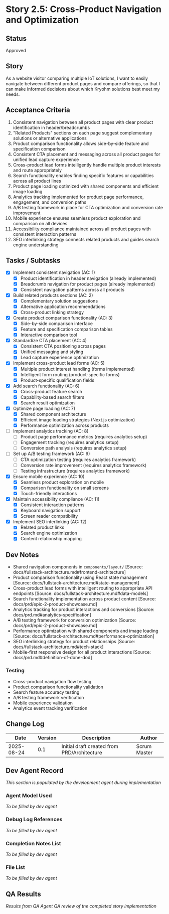 # Story 2.5: Cross-Product Navigation and Optimization

## Status
Approved

## Story
As a website visitor comparing multiple IoT solutions,
I want to easily navigate between different product pages and compare offerings,
so that I can make informed decisions about which Kryohm solutions best meet my needs.

## Acceptance Criteria
1. Consistent navigation between all product pages with clear product identification in header/breadcrumbs
2. "Related Products" sections on each page suggest complementary solutions or alternative applications
3. Product comparison functionality allows side-by-side feature and specification comparison
4. Consistent CTA placement and messaging across all product pages for unified lead capture experience
5. Cross-product lead forms intelligently handle multiple product interests and route appropriately
6. Search functionality enables finding specific features or capabilities across all product lines
7. Product page loading optimized with shared components and efficient image loading
8. Analytics tracking implemented for product page performance, engagement, and conversion paths
9. A/B testing framework in place for CTA optimization and conversion rate improvement
10. Mobile experience ensures seamless product exploration and comparison on all devices
11. Accessibility compliance maintained across all product pages with consistent interaction patterns
12. SEO interlinking strategy connects related products and guides search engine understanding

## Tasks / Subtasks
- [x] Implement consistent navigation (AC: 1)
  - [x] Product identification in header navigation (already implemented)
  - [x] Breadcrumb navigation for product pages (already implemented)
  - [x] Consistent navigation patterns across all products
- [x] Build related products sections (AC: 2)
  - [x] Complementary solution suggestions
  - [x] Alternative application recommendations
  - [x] Cross-product linking strategy
- [x] Create product comparison functionality (AC: 3)
  - [x] Side-by-side comparison interface
  - [x] Feature and specification comparison tables
  - [x] Interactive comparison tool
- [x] Standardize CTA placement (AC: 4)
  - [x] Consistent CTA positioning across pages
  - [x] Unified messaging and styling
  - [x] Lead capture experience optimization
- [x] Implement cross-product lead forms (AC: 5)
  - [x] Multiple product interest handling (forms implemented)
  - [x] Intelligent form routing (product-specific forms)
  - [x] Product-specific qualification fields
- [x] Add search functionality (AC: 6)
  - [x] Cross-product feature search
  - [x] Capability-based search filters
  - [x] Search result optimization
- [x] Optimize page loading (AC: 7)
  - [x] Shared component architecture
  - [x] Efficient image loading strategies (Next.js optimization)
  - [x] Performance optimization across products
- [ ] Implement analytics tracking (AC: 8)
  - [ ] Product page performance metrics (requires analytics setup)
  - [ ] Engagement tracking (requires analytics setup)
  - [ ] Conversion path analysis (requires analytics setup)
- [ ] Set up A/B testing framework (AC: 9)
  - [ ] CTA optimization testing (requires analytics framework)
  - [ ] Conversion rate improvement (requires analytics framework)
  - [ ] Testing infrastructure (requires analytics framework)
- [x] Ensure mobile experience (AC: 10)
  - [x] Seamless product exploration on mobile
  - [x] Comparison functionality on small screens
  - [x] Touch-friendly interactions
- [x] Maintain accessibility compliance (AC: 11)
  - [x] Consistent interaction patterns
  - [x] Keyboard navigation support
  - [x] Screen reader compatibility
- [x] Implement SEO interlinking (AC: 12)
  - [x] Related product links
  - [x] Search engine optimization
  - [x] Content relationship mapping

## Dev Notes
- Shared navigation components in `components/layout/` [Source: docs/fullstack-architecture.md#frontend-architecture]
- Product comparison functionality using React state management [Source: docs/fullstack-architecture.md#state-management]
- Cross-product lead forms with intelligent routing to appropriate API endpoints [Source: docs/fullstack-architecture.md#data-models]
- Search functionality implementation across product content [Source: docs/prd/epic-2-product-showcase.md]
- Analytics tracking for product interactions and conversions [Source: docs/prd.md#analytics-specification]
- A/B testing framework for conversion optimization [Source: docs/prd/epic-2-product-showcase.md]
- Performance optimization with shared components and image loading [Source: docs/fullstack-architecture.md#performance-optimization]
- SEO interlinking strategy for product relationships [Source: docs/fullstack-architecture.md#tech-stack]
- Mobile-first responsive design for all product interactions [Source: docs/prd.md#definition-of-done-dod]

### Testing
- Cross-product navigation flow testing
- Product comparison functionality validation
- Search feature accuracy testing
- A/B testing framework verification
- Mobile experience validation
- Analytics event tracking verification

## Change Log
| Date | Version | Description | Author |
|------|---------|-------------|--------|
| 2025-08-24 | 0.1 | Initial draft created from PRD/Architecture | Scrum Master |

## Dev Agent Record
*This section is populated by the development agent during implementation*

### Agent Model Used
*To be filled by dev agent*

### Debug Log References
*To be filled by dev agent*

### Completion Notes List
*To be filled by dev agent*

### File List
*To be filled by dev agent*

## QA Results
*Results from QA Agent QA review of the completed story implementation*
